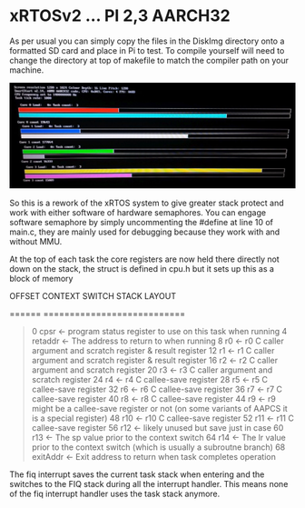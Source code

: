 
# xRTOSv2 ... PI 2,3 AARCH32
As per usual you can simply copy the files in the DiskImg directory onto a formatted SD card and place in Pi to test.
To compile yourself will need to change the directory at top of makefile to match the compiler path on your machine. 
>
![](https://github.com/LdB-ECM/Docs_and_Images/blob/master/Images/xRTOS_SEMS.jpg?raw=true)
>
So this is a rework of the xRTOS system to give greater stack protect and work with either software of hardware semaphores.
You can engage software semaphore by simply uncommenting the #define at line 10 of main.c, they are mainly used for debugging because they work with and without MMU.

At the top of each task the core registers are now held there directly not down on the stack, the struct is defined in cpu.h but it sets up this as a block of memory

OFFSET        CONTEXT SWITCH STACK LAYOUT
>
======	      ===========================
>
>0			cpsr		     <- program status register to use on this task when running
>4			retaddr		<- The address to return to when running
>8			r0			<- r0	C caller argument and scratch register & result register
>12			r1			<- r1	C caller argument and scratch register & result register
>16			r2			<- r2	C caller argument and scratch register
>20			r3			<- r3	C caller argument and scratch register
>24			r4			<- r4	C callee-save register
>28			r5			<- r5	C callee-save register
>32			r6			<- r6	C callee-save register
>36			r7			<- r7	C callee-save register
>40			r8			<- r8	C callee-save register
>44			r9			<- r9	might be a callee-save register or not (on some variants of AAPCS it is a special register)
>48			r10			<- r10	C callee-save register
>52			r11			<- r11	C callee-save register
>56			r12			<- likely unused but save just in case
>60			r13			<- The sp value prior to the context switch 
>64			r14			<- The lr value prior to the context switch (which is usually a subroutne branch)
>68			exitAddr	<- Exit address to return when task completes operation

The fiq interrupt saves the current task stack when entering and the switches to the FIQ stack during all the interrupt handler. This means none of the fiq interrupt handler uses the task stack anymore.
